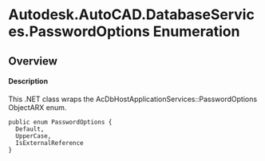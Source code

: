 # Autodesk.AutoCAD.DatabaseServices.PasswordOptions Enumeration

## Overview

#### Description
This .NET class wraps the AcDbHostApplicationServices::PasswordOptions ObjectARX enum.
```text
public enum PasswordOptions {
  Default,
  UpperCase,
  IsExternalReference
}
```
